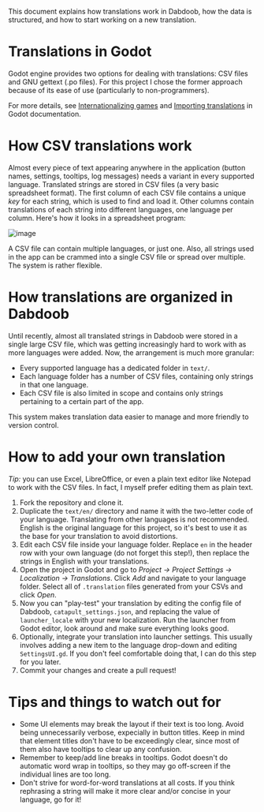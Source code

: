 This document explains how translations work in Dabdoob, how the data is structured, and how to start working on a new translation.

# Translations in Godot

Godot engine provides two options for dealing with translations: CSV files and GNU gettext (.po files). For this project I chose the former approach because of its ease of use (particularly to non-programmers).

For more details, see [Internationalizing games](https://docs.godotengine.org/en/stable/tutorials/i18n/internationalizing_games.html) and [Importing translations](https://docs.godotengine.org/en/stable/tutorials/assets_pipeline/importing_translations.html#doc-importing-translations) in Godot documentation.

# How CSV translations work

Almost every piece of text appearing anywhere in the application (button names, settings, tooltips, log messages) needs a variant in every supported language. Translated strings are stored in CSV files (a very basic spreadsheet format). The first column of each CSV file contains a unique _key_ for each string, which is used to find and load it. Other columns contain translations of each string into different languages, one language per column. Here's how it looks in a spreadsheet program:

![image](https://user-images.githubusercontent.com/19731636/158029071-3c2b12ba-0d8b-43df-ab80-5511f2f04574.png)

A CSV file can contain multiple languages, or just one. Also, all strings used in the app can be crammed into a single CSV file or spread over multiple. The system is rather flexible.

# How translations are organized in Dabdoob

Until recently, almost all translated strings in Dabdoob were stored in a single large CSV file, which was getting increasingly hard to work with as more languages were added. Now, the arrangement is much more granular:

- Every supported language has a dedicated folder in `text/`.
- Each language folder has a number of CSV files, containing only strings in that one language.
- Each CSV file is also limited in scope and contains only strings pertaining to a certain part of the app.

This system makes translation data easier to manage and more friendly to version control.

# How to add your own translation

_Tip:_ you can use Excel, LibreOffice, or even a plain text editor like Notepad to work with the CSV files. In fact, I myself prefer editing them as plain text.

1. Fork the repository and clone it.
2. Duplicate the `text/en/` directory and name it with the two-letter code of your language. Translating from other languages is not recommended. English is the original language for this project, so it's best to use it as the base for your translation to avoid distortions.
3. Edit each CSV file inside your language folder. Replace `en` in the header row with your own language (do not forget this step!), then replace the strings in English with your translations.
4. Open the project in Godot and go to _Project → Project Settings → Localization → Translations_. Click _Add_ and navigate to your language folder. Select all of `.translation` files generated from your CSVs and click _Open_.
5. Now you can "play-test" your translation by editing the config file of Dabdoob, `catapult_settings.json`, and replacing the value of `launcher_locale` with your new localization. Run the launcher from Godot editor, look around and make sure everything looks good.
6. Optionally, integrate your translation into launcher settings. This usually involves adding a new item to the language drop-down and editing `SettingsUI.gd`. If you don't feel comfortable doing that, I can do this step for you later.
7. Commit your changes and create a pull request!

# Tips and things to watch out for

- Some UI elements may break the layout if their text is too long. Avoid being unnecessarily verbose, expecially in button titles. Keep in mind that element titles don't have to be exceedingly clear, since most of them also have tooltips to clear up any confusion.
- Remember to keep/add line breaks in tooltips. Godot doesn't do automatic word wrap in tooltips, so they may go off-screen if the individual lines are too long.
- Don't strive for word-for-word translations at all costs. If you think rephrasing a string will make it more clear and/or concise in your language, go for it!
